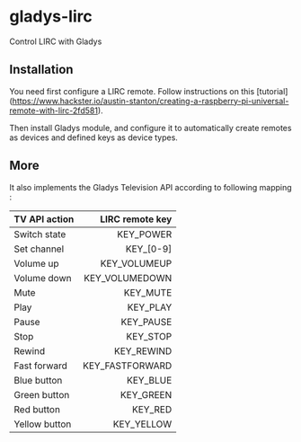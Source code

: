 # gladys-lirc
Control LIRC with Gladys

## Installation
You need first configure a LIRC remote. Follow instructions on this [tutorial] (https://www.hackster.io/austin-stanton/creating-a-raspberry-pi-universal-remote-with-lirc-2fd581).

Then install Gladys module, and configure it to automatically create remotes as devices and defined keys as device types.

## More
It also implements the Gladys Television API according to following mapping :

| TV API action | LIRC remote key |
| ------------- |----------------:|
| Switch state  | KEY_POWER       |
| Set channel   | KEY_[0-9]       |
| Volume up     | KEY_VOLUMEUP    |
| Volume down   | KEY_VOLUMEDOWN  |
| Mute          | KEY_MUTE        |
| Play          | KEY_PLAY        |
| Pause         | KEY_PAUSE       |
| Stop          | KEY_STOP        |
| Rewind        | KEY_REWIND      |
| Fast forward  | KEY_FASTFORWARD |
| Blue button   | KEY_BLUE        |
| Green button  | KEY_GREEN       |
| Red button    | KEY_RED         |
| Yellow button | KEY_YELLOW      |
